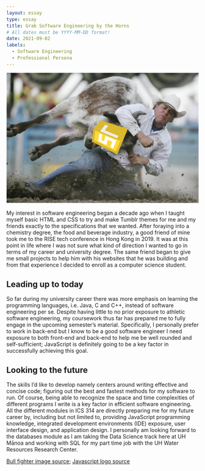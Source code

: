 ```yaml
---
layout: essay
type: essay
title: Grab Software Engineering by the Horns
# All dates must be YYYY-MM-DD format!
date: 2021-09-02
labels:
  - Software Engineering
  - Professional Persona
---
```


<img class="ui medium left floated rounded image" src="../images/grab-horns.png">

My interest in software engineering began a decade ago when I taught myself basic HTML and CSS to try and make Tumblr themes for me and my friends exactly to the specifications that we wanted. After foraying into a chemistry degree, the food and beverage industry, a good friend of mine took me to the RISE tech conference in Hong Kong in 2019. It was at this point in life where I was not sure what kind of direction I wanted to go in terms of my career and university degree. The same friend began to give me small projects to help him with his websites that he was building and from that experience I decided to enroll as a computer science student. 

## Leading up to today

So far during my university career there was more emphasis on learning the programming languages, i.e. Java, C and C++, instead of software engineering per se. Despite having little to no prior exposure to athletic software engineering, my coursework thus far has prepared me to fully engage in the upcoming semester’s material. Specifically, I personally prefer to work in back-end but I know to be a good software engineer I need exposure to both front-end and back-end to help me be well rounded and self-sufficient; JavaScript is definitely going to be a key factor in successfully achieving this goal.

## Looking to the future

The skills I’d like to develop namely centers around writing effective and concise code; figuring out the best and fastest methods for my software to run. Of course, being able to recognize the space and time complexities of different programs I write is a key factor in efficient software engineering. All the different modules in ICS 314 are directly preparing me for my future career by, including but not limited to, providing JavaScript programming knowledge, integrated development environments (IDE) exposure, user interface design, and application design. I personally am looking forward to the databases module as I am taking the Data Science track here at UH Mānoa and working with SQL for my part time job with the UH Water Resources Research Center.

[Bull fighter image source](https://qph.fs.quoracdn.net/main-qimg-5a08301b65dca1d3aed4374366744acc-c); [Javascript logo source](https://www.freepnglogos.com/uploads/javascript-png/javascript-logo-transparent-logo-javascript-images-3.png)
